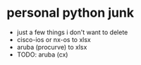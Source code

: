 # personal python junk
- just a few things i don't want to delete
- cisco-ios or nx-os to xlsx
- aruba (procurve) to xlsx
- TODO: aruba (cx)
